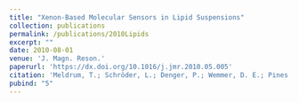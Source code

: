 ```yaml
---
title: "Xenon-Based Molecular Sensors in Lipid Suspensions"
collection: publications
permalink: /publications/2010Lipids
excerpt: ""
date: 2010-08-01
venue: 'J. Magn. Reson.'
paperurl: 'https://dx.doi.org/10.1016/j.jmr.2010.05.005'
citation: 'Meldrum, T.; Schröder, L.; Denger, P.; Wemmer, D. E.; Pines, A. <i>J. Magn. Reson.</i> <b>2010,</b> <i>205,</i> 242–246. (Cover article.)'
pubind: "5"
---
```

